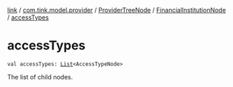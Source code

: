 [link](../../../index.md) / [com.tink.model.provider](../../index.md) / [ProviderTreeNode](../index.md) / [FinancialInstitutionNode](index.md) / [accessTypes](./access-types.md)

# accessTypes

`val accessTypes: `[`List`](https://kotlinlang.org/api/latest/jvm/stdlib/kotlin.collections/-list/index.html)`<AccessTypeNode>`

The list of child nodes.

